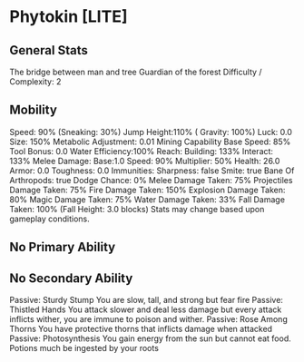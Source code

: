 # Phytokin [LITE]

## General Stats

The bridge between man and tree
Guardian of the forest
Difficulty / Complexity: 2

## Mobility

Speed: 90% (Sneaking: 30%) Jump Height:110% ( Gravity: 100%)
Luck: 0.0
Size: 150%
Metabolic Adjustment: 0.01
Mining Capability
Base Speed: 85% Tool Bonus: 0.0 Water Efficiency:100%
Reach: Building: 133% Interact: 133%
Melee Damage:
Base:1.0 Speed: 90% Multiplier: 50%
Health: 26.0
Armor: 0.0
Toughness: 0.0
Immunities:
Sharpness: false Smite: true Bane Of Arthropods: true
Dodge Chance: 0%
Melee Damage Taken: 75%
Projectiles Damage Taken: 75%
Fire Damage Taken: 150%
Explosion Damage Taken: 80%
Magic Damage Taken: 75%
Water Damage Taken: 33%
Fall Damage Taken: 100% (Fall Height: 3.0 blocks)
Stats may change based upon gameplay conditions.

## No Primary Ability

## No Secondary Ability

Passive: Sturdy Stump
You are slow, tall, and strong but fear fire
Passive: Thistled Hands
You attack slower and deal less damage but every attack inflicts wither, you are immune to poison and wither.
Passive: Rose Among Thorns
You have protective thorns that inflicts damage when attacked
Passive: Photosynthesis
You gain energy from the sun but cannot eat food. Potions much be ingested by your roots

